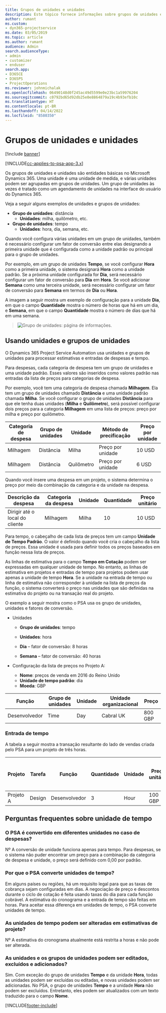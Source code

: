 ```yaml
---
title: Grupos de unidades e unidades
description: Este tópico fornece informações sobre grupos de unidades e unidades.
author: rumant
ms.custom:
- dyn365-projectservice
ms.date: 03/05/2019
ms.topic: article
ms.author: rumant
audience: Admin
search.audienceType:
- admin
- customizer
- enduser
search.app:
- D365CE
- D365PS
- ProjectOperations
ms.reviewer: johnmichalak
ms.openlocfilehash: 06490148d0f245ac49d5599e0e23bc1a59976204
ms.sourcegitcommit: c0792bd65d92db25e0e8864879a19c4b93efb10c
ms.translationtype: HT
ms.contentlocale: pt-BR
ms.lasthandoff: 04/14/2022
ms.locfileid: "8580350"
---
```

# <a name="unit-groups-and-units"></a>Grupos de unidades e unidades

[!include [banner](../includes/psa-now-project-operations.md)]

[!INCLUDE[cc-applies-to-psa-app-3.x](../includes/cc-applies-to-psa-app-3x.md)]

Os grupos de unidades e unidades são entidades básicas no Microsoft Dynamics 365. Uma unidade é uma unidade de medida, e várias unidades podem ser agrupadas em grupos de unidades. Um grupo de unidades às vezes é tratado como um agendamento de unidades na interface do usuário do Dynamics 365. 

Veja a seguir alguns exemplos de unidades e grupos de unidades:
 
- **Grupo de unidades**: distância 
    - **Unidades**: milha, quilômetro, etc.
- **Grupo de unidades**: tempo
    - **Unidades**: hora, dia, semana, etc. 

Quando você configura várias unidades em um grupo de unidades, também é necessário configurar um fator de conversão entre elas designando a primeira unidade que é configurada como a unidade padrão ou principal para o grupo de unidades. 

Por exemplo, em um grupo de unidades **Tempo**, se você configurar **Hora** como a primeira unidade, o sistema designará **Hora** como a unidade padrão. Se a próxima unidade configurada for **Dia**, será necessário configurar um fator de conversão para **Dia** em **Hora**. Se você adicionar **Semana** como uma terceira unidade, será necessário configurar um fator de conversão para **Semana** em termos de **Dia** ou **Hora**. 

A imagem a seguir mostra um exemplo de configuração para a unidade **Dia**, em que o campo **Quantidade** mostra o número de horas que há em um dia, e **Semana**, em que o campo **Quantidade** mostra o número de dias que há em uma semana.

> ![Grupo de unidades: página de informações.](media/advanced-2.png)

## <a name="using-units-and-unit-groups"></a>Usando unidades e grupos de unidades

O Dynamics 365 Project Service Automation usa unidades e grupos de unidades para processar estimativas e entradas de despesas e tempo. 

Para despesas, cada categoria de despesa tem um grupo de unidades e uma unidade padrão. Esses valores são inseridos como valores padrão nas entradas da lista de preços para categorias de despesa. 

Por exemplo, você tem uma categoria de despesa chamada **Milhagem**. Ela tem um grupo de unidades chamado **Distância** e uma unidade padrão chamada **Milha**. Se você configurar o grupo de unidades **Distância** para que ele tenha duas unidades (**Milha** e **Quilômetro**), será possível configurar dois preços para a categoria **Milhagem** em uma lista de preços: preço por milha e preço por quilômetro.

| Categoria de despesa  | Grupo de unidades  | Unidade      | Método de precificação  | Preço por unidade  |
|-------------------|---------------|-----------|-------------------|-------------------|
| Milhagem           | Distância      | Milha      | Preço por unidade    | 10 USD            |
| Milhagem           | Distância      | Quilômetro | Preço por unidade    |  6 USD            |

Quando você insere uma despesa em um projeto, o sistema determina o preço por meio da combinação da categoria e da unidade na despesa. 

| Descrição da despesa        | Categoria da despesa  | Unidade  | Quantidade  | Preço unitário   |
|----------------------------|---------------------|-------|-----------|----------------|
| Dirigir até o local do cliente | Milhagem             | Milha  | 10        | 10 USD         |

Para tempo, o cabeçalho de cada lista de preços tem um campo **Unidade de Tempo Padrão**. O valor é definido quando você cria o cabeçalho da lista de preços. Essa unidade é usada para definir todos os preços baseados em função nessa lista de preços.

As linhas de estimativa para o campo **Tempo em Cotação** podem ser expressadas em qualquer unidade de tempo. No entanto, as linhas de estimativa em projetos e entradas de tempo para projetos podem usar apenas a unidade de tempo **Hora**. Se a unidade na entrada de tempo ou linha de estimativa não corresponder à unidade na lista de preços da função, o sistema converterá o preço nas unidades que são definidas na estimativa do projeto ou na transação real do projeto.

O exemplo a seguir mostra como o PSA usa os grupo de unidades, unidades e fatores de conversão.
- Unidades

   - **Grupo de unidades**: tempo 
   - **Unidades**: hora 
    
    - **Dia** – fator de conversão: 8 horas       
    - **Semana** – fator de conversão: 40 horas  
        
- Configuração da lista de preços no Projeto A:

    - **Nome**: preços de venda em 2016 do Reino Unido 
    - **Unidade de tempo padrão**: dia 
    - **Moeda**: GBP

| Função      | Grupo de unidades | Unidade | Unidade organizacional | Preço   |
|-----------|------------|------|---------------------|---------|
| Desenvolvedor | Time       | Day  | Cabral UK          | 800 GBP |

### <a name="time-entry"></a>Entrada de tempo

A tabela a seguir mostra a transação resultante do lado de vendas criada pelo PSA para um projeto de três horas.


| Projeto   | Tarefa    | Função      | Quantidade | Unidade  | Preço unitário | Valor de vendas não cobrado |
|-----------|---------|-----------|----------|-------|------------|-----------------------|
| Projeto A | Design  | Desenvolvedor | 3        | Hour  | 100 GBP    | 300 GBP               |

## <a name="time-unit-faq"></a>Perguntas frequentes sobre unidade de tempo

### <a name="does-psa-convert-to-different-units-in-the-case-of-expenses"></a>O PSA é convertido em diferentes unidades no caso de despesas?
Nº A conversão de unidade funciona apenas para tempo. Para despesas, se o sistema não puder encontrar um preço para a combinação da categoria de despesa e unidade, o preço será definido com 0,00 por padrão.

### <a name="why-does-psa-convert-time-units"></a>Por que o PSA converte unidades de tempo?
Em alguns países ou regiões, há um requisito legal para que as taxas de cobrança sejam configuradas em dias. A negociação de preço e descontos durante o ciclo de cotação é feita usando taxas do dia para cada função cobrável. A estimativa do cronograma e a entrada de tempo são feitas em horas. Para aceitar essa diferença em unidades de tempo, o PSA converte unidades de tempo.

### <a name="can-time-units-be-changed-on-project-estimates"></a>As unidades de tempo podem ser alteradas em estimativas de projeto?
Nº A estimativa do cronograma atualmente está restrita a horas e não pode ser alterada.

### <a name="can-units-and-unit-groups-be-edited-deleted-and-added"></a>As unidades e os grupos de unidades podem ser editados, excluídos e adicionados?
Sim. Com exceção do grupo de unidades **Tempo** e da unidade **Hora**, todas as unidades podem ser excluídas ou editadas, e novas unidades podem ser adicionadas. No PSA, o grupo de unidades **Tempo** e a unidade **Hora** não podem ser excluídos. Entretanto, eles podem ser atualizados com um texto traduzido para o campo **Nome**.


[!INCLUDE[footer-include](../includes/footer-banner.md)]
